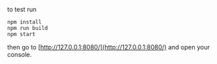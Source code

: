 to test run

```
npm install
npm run build
npm start
```

then go to [http://127.0.0.1:8080/](http://127.0.0.1:8080/) and open your console.
